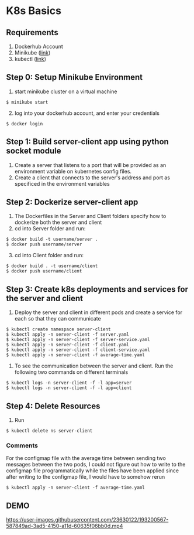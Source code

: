 # K8s Basics

## Requirements
1. Dockerhub Account
2. Minikube ([link](https://minikube.sigs.k8s.io/docs/start/))
3. kubectl ([link](https://kubernetes.io/docs/tasks/tools/install-kubectl-windows/))

## Step 0: Setup Minikube Environment
1. start minikube cluster on a virtual machine
```console
$ minikube start
```
2. log into your dockerhub account, and enter your credentials
```console 
$ docker login
```
## Step 1: Build server-client app using python socket module
1. Create a server that listens to a port that will be provided as an environment variable on kubernetes config files.
2. Create a client that connects to the server's address and port as specificed in the environment variables

## Step 2: Dockerize server-client app
1. The Dockerfiles in the Server and Client folders specify how to dockerize both the server and client
2. cd into Server folder and run:
```Console
$ docker build -t username/server .
$ docker push username/server
```
3. cd into Client folder and run:
```Console
$ docker build . -t username/client
$ docker push username/client
```
## Step 3: Create k8s deployments and services for the server and client
1. Deploy the server and client in different pods and create a service for each so that they can communicate
```Console
$ kubectl create namespace server-client
$ kubectl apply -n server-client -f server.yaml
$ kubectl apply -n server-client -f server-service.yaml
$ kubectl apply -n server-client -f client.yaml
$ kubectl apply -n server-client -f client-service.yaml
$ kubectl apply -n server-client -f average-time.yaml
```
1. To see the communication between the server and client. Run the following two commands on different terminals
```Console
$ kubectl logs -n server-client -f -l app=server
$ kubectl logs -n server-client -f -l app=client
```

## Step 4: Delete Resources
1. Run
```console
$ kubectl delete ns server-client
```
### Comments
For the configmap file with the average time between sending two messages between the two pods, I could not figure out how to write to the configmap file programmatically while the files have been applied since after writing to the configmap file, I would have to somehow rerun 
```Console
$ kubectl apply -n server-client -f average-time.yaml
```

## DEMO


https://user-images.githubusercontent.com/23630122/193200567-587849ad-3ad5-4150-a11d-60635f06bb0d.mp4




